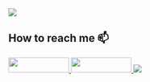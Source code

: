 <img src="https://capsule-render.vercel.app/api?animation=fadeIn&type=waving&height=100&theme=tokyonight"/> 
<h2>How to reach me 📫</h2>
<a href="https://t.me/ParsaShabanpour">
  <img src="https://img.shields.io/badge/Telegram-2CA5E0?style=for-the-badge&logo=telegram&logoColor=white" height="30" width="120px" />
</a>
<a href="mailto:parsash1380@gmail.com">
  <img src="https://img.shields.io/badge/Gmail-D14836?style=for-the-badge&logo=gmail&logoColor=white" height="30" width="120px" />
</a>
<img src="https://capsule-render.vercel.app/api?animation=fadeIn&type=waving&height=100&theme=tokyonight&section=footer"/> 

